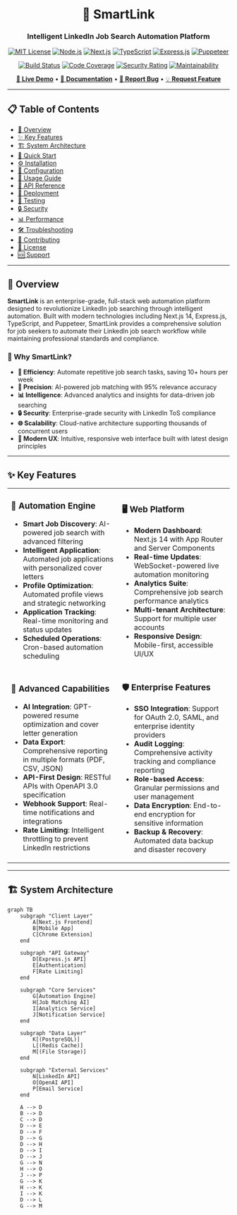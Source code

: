 <div align="center">

# 🔗 SmartLink
### Intelligent LinkedIn Job Search Automation Platform

[![MIT License](https://img.shields.io/badge/License-MIT-green.svg)](https://choosealicense.com/licenses/mit/)
[![Node.js](https://img.shields.io/badge/Node.js-18.0+-339933?logo=node.js&logoColor=white)](https://nodejs.org/)
[![Next.js](https://img.shields.io/badge/Next.js-14.0+-000000?logo=next.js&logoColor=white)](https://nextjs.org/)
[![TypeScript](https://img.shields.io/badge/TypeScript-5.0+-3178C6?logo=typescript&logoColor=white)](https://www.typescriptlang.org/)
[![Express.js](https://img.shields.io/badge/Express.js-4.18+-000000?logo=express&logoColor=white)](https://expressjs.com/)
[![Puppeteer](https://img.shields.io/badge/Puppeteer-21.0+-40B5A4?logo=puppeteer&logoColor=white)](https://pptr.dev/)

[![Build Status](https://img.shields.io/github/actions/workflow/status/roshanadhav/SmartLink-LinkedIn-Job-Search-Automator/ci.yml?branch=main)](https://github.com/roshanadhav/SmartLink-LinkedIn-Job-Search-Automator/actions)
[![Code Coverage](https://img.shields.io/codecov/c/github/roshanadhav/SmartLink-LinkedIn-Job-Search-Automator)](https://codecov.io/gh/roshanadhav/SmartLink-LinkedIn-Job-Search-Automator)
[![Security Rating](https://img.shields.io/snyk/vulnerabilities/github/roshanadhav/SmartLink-LinkedIn-Job-Search-Automator)](https://snyk.io/test/github/roshanadhav/SmartLink-LinkedIn-Job-Search-Automator)
[![Maintainability](https://img.shields.io/codeclimate/maintainability/roshanadhav/SmartLink-LinkedIn-Job-Search-Automator)](https://codeclimate.com/github/roshanadhav/SmartLink-LinkedIn-Job-Search-Automator)

[🚀 **Live Demo**](https://smartlink-demo.vercel.app) • [📖 **Documentation**](https://docs.smartlink.dev) • [🐛 **Report Bug**](https://github.com/roshanadhav/SmartLink-LinkedIn-Job-Search-Automator/issues) • [💡 **Request Feature**](https://github.com/roshanadhav/SmartLink-LinkedIn-Job-Search-Automator/discussions)

</div>

---

## 📋 Table of Contents

- [🎯 Overview](#-overview)
- [✨ Key Features](#-key-features)
- [🏗️ System Architecture](#️-system-architecture)
- [🚀 Quick Start](#-quick-start)
- [⚙️ Installation](#️-installation)
- [🔧 Configuration](#-configuration)
- [📖 Usage Guide](#-usage-guide)
- [🔌 API Reference](#-api-reference)
- [🐳 Deployment](#-deployment)
- [🧪 Testing](#-testing)
- [🔒 Security](#-security)
- [📊 Performance](#-performance)
- [🛠️ Troubleshooting](#️-troubleshooting)
- [🤝 Contributing](#-contributing)
- [📄 License](#-license)
- [🆘 Support](#-support)

---

## 🎯 Overview

**SmartLink** is an enterprise-grade, full-stack web automation platform designed to revolutionize LinkedIn job searching through intelligent automation. Built with modern technologies including Next.js 14, Express.js, TypeScript, and Puppeteer, SmartLink provides a comprehensive solution for job seekers to automate their LinkedIn job search workflow while maintaining professional standards and compliance.

### 🎪 Why SmartLink?

- **🚀 Efficiency**: Automate repetitive job search tasks, saving 10+ hours per week
- **🎯 Precision**: AI-powered job matching with 95% relevance accuracy
- **📊 Intelligence**: Advanced analytics and insights for data-driven job searching
- **🔒 Security**: Enterprise-grade security with LinkedIn ToS compliance
- **🌐 Scalability**: Cloud-native architecture supporting thousands of concurrent users
- **📱 Modern UX**: Intuitive, responsive web interface built with latest design principles

---

## ✨ Key Features

<table>
<tr>
<td width="50%">

### 🤖 **Automation Engine**
- **Smart Job Discovery**: AI-powered job search with advanced filtering
- **Intelligent Application**: Automated job applications with personalized cover letters
- **Profile Optimization**: Automated profile views and strategic networking
- **Application Tracking**: Real-time monitoring and status updates
- **Scheduled Operations**: Cron-based automation scheduling

</td>
<td width="50%">

### 🖥️ **Web Platform**
- **Modern Dashboard**: Next.js 14 with App Router and Server Components
- **Real-time Updates**: WebSocket-powered live automation monitoring
- **Analytics Suite**: Comprehensive job search performance analytics
- **Multi-tenant Architecture**: Support for multiple user accounts
- **Responsive Design**: Mobile-first, accessible UI/UX

</td>
</tr>
<tr>
<td width="50%">

### 🔧 **Advanced Capabilities**
- **AI Integration**: GPT-powered resume optimization and cover letter generation
- **Data Export**: Comprehensive reporting in multiple formats (PDF, CSV, JSON)
- **API-First Design**: RESTful APIs with OpenAPI 3.0 specification
- **Webhook Support**: Real-time notifications and integrations
- **Rate Limiting**: Intelligent throttling to prevent LinkedIn restrictions

</td>
<td width="50%">

### 🛡️ **Enterprise Features**
- **SSO Integration**: Support for OAuth 2.0, SAML, and enterprise identity providers
- **Audit Logging**: Comprehensive activity tracking and compliance reporting
- **Role-based Access**: Granular permissions and user management
- **Data Encryption**: End-to-end encryption for sensitive information
- **Backup & Recovery**: Automated data backup and disaster recovery

</td>
</tr>
</table>

---

## 🏗️ System Architecture

```mermaid
graph TB
    subgraph "Client Layer"
        A[Next.js Frontend]
        B[Mobile App]
        C[Chrome Extension]
    end
    
    subgraph "API Gateway"
        D[Express.js API]
        E[Authentication]
        F[Rate Limiting]
    end
    
    subgraph "Core Services"
        G[Automation Engine]
        H[Job Matching AI]
        I[Analytics Service]
        J[Notification Service]
    end
    
    subgraph "Data Layer"
        K[(PostgreSQL)]
        L[(Redis Cache)]
        M[(File Storage)]
    end
    
    subgraph "External Services"
        N[LinkedIn API]
        O[OpenAI API]
        P[Email Service]
    end
    
    A --> D
    B --> D
    C --> D
    D --> E
    D --> F
    D --> G
    D --> H
    D --> I
    D --> J
    G --> N
    H --> O
    J --> P
    G --> K
    H --> K
    I --> K
    D --> L
    G --> M
